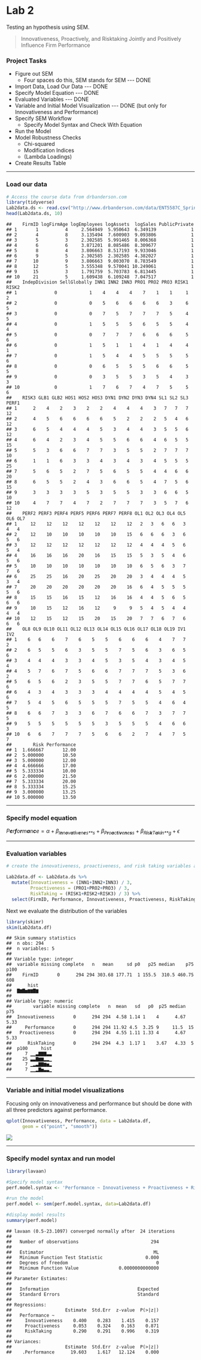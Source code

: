 Lab 2
================

Testing an hypothesis using SEM.

> Innovativeness, Proactively, and Risktaking Jointly and Positively Influence Firm Performance

### Project Tasks

-   Figure out SEM
    -   Four spaces do this, SEM stands for SEM --- DONE
-   Import Data, Load Our Data --- DONE
-   Specify Model Equation --- DONE
-   Evaluated Variables --- DONE
-   Variable and Initial Model Visualization --- DONE (but only for Innovativeness and Performance)
-   Specify SEM Workflow
    -   Specify Model Syntax and Check With Equation
-   Run the Model
-   Model Robustness Checks
    -   Chi-squared
    -   Modification Indices
    -   (Lambda Loadings)
-   Create Results Table

------------------------------------------------------------------------

### Load our data

``` r
# Access the course data from drbanderson.com
library(tidyverse)
Lab2data.ds <- read.csv("http://www.drbanderson.com/data/ENT5587C_Spring2018.csv")
head(Lab2data.ds, 10)
```

    ##    FirmID logFirmAge logEmployees logAssets  logSales PublicPrivate
    ## 1       1          4     2.564949  5.950643  6.349139             1
    ## 2       4          8     3.135494  7.600903  9.093806             1
    ## 3       5          3     2.302585  5.991465  8.006368             1
    ## 4       6          6     3.871201  8.085486  8.309677             1
    ## 5       8          4     3.806663  8.517193  9.933046             1
    ## 6       9          5     2.302585  2.302585  4.382027             1
    ## 7      10          9     3.806663  9.003070  8.783549             1
    ## 8      12          5     3.555348  9.570041 10.249061             1
    ## 9      15          3     1.791759  5.703783  6.813445             1
    ## 10     21          5     1.609438  6.109248  7.047517             1
    ##    IndepDivision SellGlobally INN1 INN2 INN3 PRO1 PRO2 PRO3 RISK1 RISK2
    ## 1              0            1    4    4    4    7    1    1     1     2
    ## 2              0            0    5    6    6    6    6    3     6     5
    ## 3              0            0    7    5    7    7    7    5     4     5
    ## 4              0            1    5    5    5    6    5    5     4     4
    ## 5              0            0    7    7    7    6    6    6     5     6
    ## 6              0            1    5    1    1    4    1    4     4     1
    ## 7              0            1    5    4    4    5    5    5     5     6
    ## 8              0            0    6    5    5    5    6    6     5     5
    ## 9              0            0    3    5    5    3    5    4     3     3
    ## 10             0            1    7    6    7    4    7    5     5     6
    ##    RISK3 GLB1 GLB2 HOS1 HOS2 HOS3 DYN1 DYN2 DYN3 DYN4 SL1 SL2 SL3 PERF1
    ## 1      2    4    2    3    2    2    4    4    4    3   7   7   7    12
    ## 2      4    5    6    6    6    6    5    2    2    2   5   4   6    12
    ## 3      6    5    4    4    4    5    3    4    4    3   5   5   6    12
    ## 4      6    4    2    3    4    5    5    6    6    4   6   5   5    15
    ## 5      5    3    6    6    7    7    3    5    5    2   7   7   7    10
    ## 6      1    1    6    3    3    4    3    4    3    4   5   5   5    25
    ## 7      5    6    5    2    7    5    6    5    5    4   4   6   6    20
    ## 8      6    5    5    2    4    3    6    6    5    4   7   5   6    15
    ## 9      3    3    3    3    5    3    5    5    3    3   6   6   5    10
    ## 10     4    7    7    4    7    2    7    7    7    3   5   7   6    12
    ##    PERF2 PERF3 PERF4 PERF5 PERF6 PERF7 PERF8 OL1 OL2 OL3 OL4 OL5 OL6 OL7
    ## 1     12    12    12    12    12    12    12   2   3   6   6   3   4   4
    ## 2     12    10    10    10    10    10    15   6   6   6   3   6   5   6
    ## 3     12    12    12    12    12    12    12   4   4   4   5   6   5   4
    ## 4     16    16    16    20    16    15    15   5   3   5   4   6   5   6
    ## 5     10    10    10    10    10    10    10   6   5   6   3   7   7   6
    ## 6     25    25    16    20    25    20    20   3   4   4   4   5   3   4
    ## 7     20    20    20    20    20    20    16   6   4   5   5   5   5   6
    ## 8     15    15    16    15    12    16    16   4   4   5   6   5   6   6
    ## 9     10    15    12    16    12     9     9   5   4   5   4   4   4   4
    ## 10    12    15    12    15    20    15    20   7   7   6   7   6   6   6
    ##    OL8 OL9 OL10 OL11 OL12 OL13 OL14 OL15 OL16 OL17 OL18 OL19 IV1 IV2
    ## 1    6   6    6    7    6    5    5    6    6    6    4    7   7   2
    ## 2    6   5    5    6    3    5    5    7    5    6    3    6   5   6
    ## 3    4   4    4    3    3    4    5    3    5    4    3    4   5   4
    ## 4    5   7    6    7    5    6    6    7    7    7    5    3   6   2
    ## 5    6   5    6    2    3    5    5    7    7    6    5    7   7   6
    ## 6    4   3    4    3    3    3    4    4    4    4    5    4   5   6
    ## 7    5   4    5    6    5    5    5    7    5    5    4    6   4   5
    ## 8    6   6    7    3    3    6    7    6    6    7    3    7   7   5
    ## 9    5   5    5    5    5    5    3    5    5    5    4    6   6   3
    ## 10   6   6    7    7    7    5    6    6    2    7    4    7   5   7
    ##        Risk Performance
    ## 1  1.666667       12.00
    ## 2  5.000000       10.50
    ## 3  5.000000       12.00
    ## 4  4.666666       17.00
    ## 5  5.333334       10.00
    ## 6  2.000000       21.50
    ## 7  5.333334       20.00
    ## 8  5.333334       15.25
    ## 9  3.000000       13.25
    ## 10 5.000000       13.50

------------------------------------------------------------------------

### Specify model equation

*P**e**r**f**o**r**m**a**n**c**e* = *α* + *β*<sub>*I**n**n**o**v**a**t**i**v**e**n**e**s**s*</sub> + *β*<sub>*P**r**o**a**c**t**i**v**e**n**e**s**s*</sub> + *β*<sub>*R**i**s**k**T**a**k**i**n**g*</sub> + *ϵ*

------------------------------------------------------------------------

### Evaluation variables

``` r
# create the innovativeness, proactiveness, and risk taking variables and select only varibles I need

Lab2data.df <- Lab2data.ds %>%
  mutate(Innovativeness = (INN1+INN2+INN3) / 3,
         Proactiveness = (PRO1+PRO2+PRO3) / 3,
         RiskTaking = (RISK1+RISK2+RISK3) / 3) %>%
  select(FirmID, Performance, Innovativeness, Proactiveness, RiskTaking)
```

Next we evaluate the distribution of the variables

``` r
library(skimr)
skim(Lab2data.df)
```

    ## Skim summary statistics
    ##  n obs: 294 
    ##  n variables: 5 
    ## 
    ## Variable type: integer 
    ##  variable missing complete   n   mean     sd p0   p25 median    p75 p100
    ##    FirmID       0      294 294 303.68 177.71  1 155.5  310.5 460.75  608
    ##      hist
    ##  ▇▆▇▅▆▆▇▆
    ## 
    ## Variable type: numeric 
    ##        variable missing complete   n  mean   sd   p0  p25 median   p75
    ##  Innovativeness       0      294 294  4.58 1.14 1    4      4.67  5.33
    ##     Performance       0      294 294 11.92 4.5  3.25 9     11.5  15   
    ##   Proactiveness       0      294 294  4.55 1.11 1.33 4      4.67  5.33
    ##      RiskTaking       0      294 294  4.3  1.17 1    3.67   4.33  5   
    ##  p100     hist
    ##     7 ▁▁▃▇▇▇▃▃
    ##    25 ▃▃▇▆▆▂▂▁
    ##     7 ▁▂▃▇▇▆▅▂
    ##     7 ▁▁▂▇▅▃▃▁

------------------------------------------------------------------------

### Variable and initial model visualizations

Focusing only on innovativeness and performance but should be done with all three predictors against performance.

``` r
qplot(Innovativeness, Performance, data = Lab2data.df,
      geom = c("point", "smooth"))
```

![](Jan25_files/figure-markdown_github/unnamed-chunk-4-1.png)

------------------------------------------------------------------------

### Specify model syntax and run model

``` r
library(lavaan)

#Specify model syntax
perf.model.syntax <- 'Performance ~ Innovativeness + Proactiveness + RiskTaking'

#run the model
perf.model <- sem(perf.model.syntax, data=Lab2data.df)

#display model results
summary(perf.model)
```

    ## lavaan (0.5-23.1097) converged normally after  24 iterations
    ## 
    ##   Number of observations                           294
    ## 
    ##   Estimator                                         ML
    ##   Minimum Function Test Statistic                0.000
    ##   Degrees of freedom                                 0
    ##   Minimum Function Value               0.0000000000000
    ## 
    ## Parameter Estimates:
    ## 
    ##   Information                                 Expected
    ##   Standard Errors                             Standard
    ## 
    ## Regressions:
    ##                    Estimate  Std.Err  z-value  P(>|z|)
    ##   Performance ~                                       
    ##     Innovativeness    0.400    0.283    1.415    0.157
    ##     Proactiveness     0.053    0.324    0.163    0.871
    ##     RiskTaking        0.290    0.291    0.996    0.319
    ## 
    ## Variances:
    ##                    Estimate  Std.Err  z-value  P(>|z|)
    ##    .Performance      19.603    1.617   12.124    0.000
